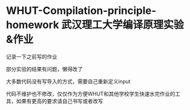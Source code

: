 # WHUT-Compilation-principle-homework 武汉理工大学编译原理实验&作业

记录一下之前写的作业

部分实验的结果有问题，懒得改了

大多数代码没有写导入的方式，需要自己重新定义input

代码不维护也不修改，仅仅作为方便WHUT和其他学校学生快速水完作业的工具，如果有更高的要求请自己书写或者改写
